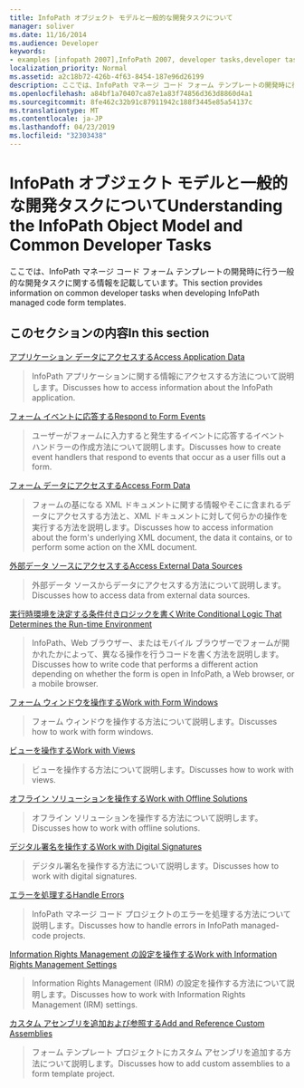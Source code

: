 ```yaml
---
title: InfoPath オブジェクト モデルと一般的な開発タスクについて
manager: soliver
ms.date: 11/16/2014
ms.audience: Developer
keywords:
- examples [infopath 2007],InfoPath 2007, developer tasks,developer tasks [InfoPath 2007],InfoPath 2007, object models,object models [InfoPath 2007]
localization_priority: Normal
ms.assetid: a2c18b72-426b-4f63-8454-187e96d26199
description: ここでは、InfoPath マネージ コード フォーム テンプレートの開発時に行う一般的な開発タスクに関する情報を記載しています。
ms.openlocfilehash: a84bf1a70407ca87e1a83f74856d363d8860d4a1
ms.sourcegitcommit: 8fe462c32b91c87911942c188f3445e85a54137c
ms.translationtype: MT
ms.contentlocale: ja-JP
ms.lasthandoff: 04/23/2019
ms.locfileid: "32303438"
---
```

# <a name="understanding-the-infopath-object-model-and-common-developer-tasks"></a><span data-ttu-id="db11a-104">InfoPath オブジェクト モデルと一般的な開発タスクについて</span><span class="sxs-lookup"><span data-stu-id="db11a-104">Understanding the InfoPath Object Model and Common Developer Tasks</span></span>

<span data-ttu-id="db11a-105">ここでは、InfoPath マネージ コード フォーム テンプレートの開発時に行う一般的な開発タスクに関する情報を記載しています。</span><span class="sxs-lookup"><span data-stu-id="db11a-105">This section provides information on common developer tasks when developing InfoPath managed code form templates.</span></span>
  
## <a name="in-this-section"></a><span data-ttu-id="db11a-106">このセクションの内容</span><span class="sxs-lookup"><span data-stu-id="db11a-106">In this section</span></span>

[<span data-ttu-id="db11a-107">アプリケーション データにアクセスする</span><span class="sxs-lookup"><span data-stu-id="db11a-107">Access Application Data</span></span>](how-to-access-application-data.md)
  
> <span data-ttu-id="db11a-108">InfoPath アプリケーションに関する情報にアクセスする方法について説明します。</span><span class="sxs-lookup"><span data-stu-id="db11a-108">Discusses how to access information about the InfoPath application.</span></span>
    
[<span data-ttu-id="db11a-109">フォーム イベントに応答する</span><span class="sxs-lookup"><span data-stu-id="db11a-109">Respond to Form Events</span></span>](how-to-respond-to-form-events.md)
  
> <span data-ttu-id="db11a-110">ユーザーがフォームに入力すると発生するイベントに応答するイベント ハンドラーの作成方法について説明します。</span><span class="sxs-lookup"><span data-stu-id="db11a-110">Discusses how to create event handlers that respond to events that occur as a user fills out a form.</span></span>
    
[<span data-ttu-id="db11a-111">フォーム データにアクセスする</span><span class="sxs-lookup"><span data-stu-id="db11a-111">Access Form Data</span></span>](how-to-access-form-data.md)
  
> <span data-ttu-id="db11a-112">フォームの基になる XML ドキュメントに関する情報やそこに含まれるデータにアクセスする方法と、XML ドキュメントに対して何らかの操作を実行する方法を説明します。</span><span class="sxs-lookup"><span data-stu-id="db11a-112">Discusses how to access information about the form's underlying XML document, the data it contains, or to perform some action on the XML document.</span></span>
    
[<span data-ttu-id="db11a-113">外部データ ソースにアクセスする</span><span class="sxs-lookup"><span data-stu-id="db11a-113">Access External Data Sources</span></span>](how-to-access-external-data-sources.md)
  
> <span data-ttu-id="db11a-114">外部データ ソースからデータにアクセスする方法について説明します。</span><span class="sxs-lookup"><span data-stu-id="db11a-114">Discusses how to access data from external data sources.</span></span>
    
[<span data-ttu-id="db11a-115">実行時環境を決定する条件付きロジックを書く</span><span class="sxs-lookup"><span data-stu-id="db11a-115">Write Conditional Logic That Determines the Run-time Environment</span></span>](how-to-write-conditional-logic-that-determines-the-run-time-environment.md)
  
> <span data-ttu-id="db11a-116">InfoPath、Web ブラウザー、またはモバイル ブラウザーでフォームが開かれたかによって、異なる操作を行うコードを書く方法を説明します。</span><span class="sxs-lookup"><span data-stu-id="db11a-116">Discusses how to write code that performs a different action depending on whether the form is open in InfoPath, a Web browser, or a mobile browser.</span></span>
    
[<span data-ttu-id="db11a-117">フォーム ウィンドウを操作する</span><span class="sxs-lookup"><span data-stu-id="db11a-117">Work with Form Windows</span></span>](how-to-work-with-form-windows.md)
  
> <span data-ttu-id="db11a-118">フォーム ウィンドウを操作する方法について説明します。</span><span class="sxs-lookup"><span data-stu-id="db11a-118">Discusses how to work with form windows.</span></span>
    
[<span data-ttu-id="db11a-119">ビューを操作する</span><span class="sxs-lookup"><span data-stu-id="db11a-119">Work with Views</span></span>](how-to-work-with-views.md)
  
> <span data-ttu-id="db11a-120">ビューを操作する方法について説明します。</span><span class="sxs-lookup"><span data-stu-id="db11a-120">Discusses how to work with views.</span></span>
    
[<span data-ttu-id="db11a-121">オフライン ソリューションを操作する</span><span class="sxs-lookup"><span data-stu-id="db11a-121">Work with Offline Solutions</span></span>](how-to-work-with-offline-solutions.md)
  
> <span data-ttu-id="db11a-122">オフライン ソリューションを操作する方法について説明します。</span><span class="sxs-lookup"><span data-stu-id="db11a-122">Discusses how to work with offline solutions.</span></span>
    
[<span data-ttu-id="db11a-123">デジタル署名を操作する</span><span class="sxs-lookup"><span data-stu-id="db11a-123">Work with Digital Signatures</span></span>](how-to-work-with-digital-signatures.md)
  
> <span data-ttu-id="db11a-124">デジタル署名を操作する方法について説明します。</span><span class="sxs-lookup"><span data-stu-id="db11a-124">Discusses how to work with digital signatures.</span></span>
    
[<span data-ttu-id="db11a-125">エラーを処理する</span><span class="sxs-lookup"><span data-stu-id="db11a-125">Handle Errors</span></span>](how-to-handle-errors.md)
  
> <span data-ttu-id="db11a-126">InfoPath マネージ コード プロジェクトのエラーを処理する方法について説明します。</span><span class="sxs-lookup"><span data-stu-id="db11a-126">Discusses how to handle errors in InfoPath managed-code projects.</span></span>
    
[<span data-ttu-id="db11a-127">Information Rights Management の設定を操作する</span><span class="sxs-lookup"><span data-stu-id="db11a-127">Work with Information Rights Management Settings</span></span>](how-to-work-with-information-rights-management-settings.md)
  
> <span data-ttu-id="db11a-128">Information Rights Management (IRM) の設定を操作する方法について説明します。</span><span class="sxs-lookup"><span data-stu-id="db11a-128">Discusses how to work with Information Rights Management (IRM) settings.</span></span>
    
[<span data-ttu-id="db11a-129">カスタム アセンブリを追加および参照する</span><span class="sxs-lookup"><span data-stu-id="db11a-129">Add and Reference Custom Assemblies</span></span>](how-to-add-and-reference-custom-assemblies.md)
  
> <span data-ttu-id="db11a-130">フォーム テンプレート プロジェクトにカスタム アセンブリを追加する方法について説明します。</span><span class="sxs-lookup"><span data-stu-id="db11a-130">Discusses how to add custom assemblies to a form template project.</span></span>
    

